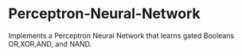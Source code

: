 # Perceptron-Neural-Network
Implements a Perceptron Neural Network that learns gated Booleans OR,XOR,AND, and NAND.
